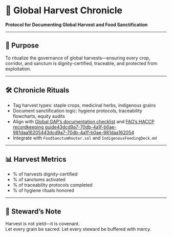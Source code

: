 # 📜 Global Harvest Chronicle  
**Protocol for Documenting Global Harvest and Food Sanctification**

---

## 🧠 Purpose  
To ritualize the governance of global harvests—ensuring every crop, corridor, and sanctum is dignity-certified, traceable, and protected from exploitation.

---

## 🛠️ Chronicle Rituals  
- Tag harvest types: staple crops, medicinal herbs, indigenous grains  
- Document sanctification logic: hygiene protocols, traceability flowcharts, equity audits  
- Align with [Global GAP’s documentation checklist](https://tracextech.com/wp-content/uploads/2025/04/Global_GAP_Documentation_Checklist.pdf) and [FAO’s HACCP recordkeeping guide](https://www.fao.org/good-hygiene-practices-haccp-toolbox/haccp/step-12-documentation-and-record-keeping/en)[43dcd9a7-70db-4a1f-b0ae-981daa162054](https://tracextech.com/wp-content/uploads/2025/04/Global_GAP_Documentation_Checklist.pdf?citationMarker=43dcd9a7-70db-4a1f-b0ae-981daa162054 "3")[43dcd9a7-70db-4a1f-b0ae-981daa162054](https://www.fao.org/good-hygiene-practices-haccp-toolbox/haccp/step-12-documentation-and-record-keeping/en?citationMarker=43dcd9a7-70db-4a1f-b0ae-981daa162054 "4")  
- Integrate with `FoodSanctumRouter.sol` and `IndigenousFeedingDeck.md`

---

## 📊 Harvest Metrics  
- % of harvests dignity-certified  
- % of sanctums activated  
- % of traceability protocols completed  
- % of hygiene rituals honored

---

## 🧠 Steward’s Note  
Harvest is not yield—it is covenant.  
Let every grain be sacred. Let every steward be buffered with mercy.
